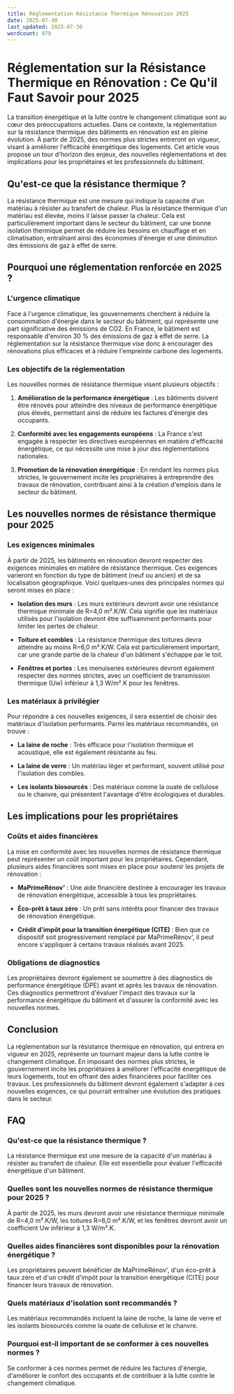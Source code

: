 ```yaml
---
title: Réglementation Résistance Thermique Rénovation 2025
date: 2025-07-30
last_updated: 2025-07-30
wordcount: 979
---
```


# Réglementation sur la Résistance Thermique en Rénovation : Ce Qu'il Faut Savoir pour 2025

La transition énergétique et la lutte contre le changement climatique sont au cœur des préoccupations actuelles. Dans ce contexte, la réglementation sur la résistance thermique des bâtiments en rénovation est en pleine évolution. À partir de 2025, des normes plus strictes entreront en vigueur, visant à améliorer l'efficacité énergétique des logements. Cet article vous propose un tour d'horizon des enjeux, des nouvelles réglementations et des implications pour les propriétaires et les professionnels du bâtiment.

## Qu'est-ce que la résistance thermique ?

La résistance thermique est une mesure qui indique la capacité d'un matériau à résister au transfert de chaleur. Plus la résistance thermique d'un matériau est élevée, moins il laisse passer la chaleur. Cela est particulièrement important dans le secteur du bâtiment, car une bonne isolation thermique permet de réduire les besoins en chauffage et en climatisation, entraînant ainsi des économies d'énergie et une diminution des émissions de gaz à effet de serre.

## Pourquoi une réglementation renforcée en 2025 ?

### L'urgence climatique

Face à l'urgence climatique, les gouvernements cherchent à réduire la consommation d'énergie dans le secteur du bâtiment, qui représente une part significative des émissions de CO2. En France, le bâtiment est responsable d'environ 30 % des émissions de gaz à effet de serre. La réglementation sur la résistance thermique vise donc à encourager des rénovations plus efficaces et à réduire l'empreinte carbone des logements.

### Les objectifs de la réglementation

Les nouvelles normes de résistance thermique visent plusieurs objectifs :

1. **Amélioration de la performance énergétique** : Les bâtiments doivent être rénovés pour atteindre des niveaux de performance énergétique plus élevés, permettant ainsi de réduire les factures d'énergie des occupants.
   
2. **Conformité avec les engagements européens** : La France s'est engagée à respecter les directives européennes en matière d'efficacité énergétique, ce qui nécessite une mise à jour des réglementations nationales.

3. **Promotion de la rénovation énergétique** : En rendant les normes plus strictes, le gouvernement incite les propriétaires à entreprendre des travaux de rénovation, contribuant ainsi à la création d'emplois dans le secteur du bâtiment.

## Les nouvelles normes de résistance thermique pour 2025

### Les exigences minimales

À partir de 2025, les bâtiments en rénovation devront respecter des exigences minimales en matière de résistance thermique. Ces exigences varieront en fonction du type de bâtiment (neuf ou ancien) et de sa localisation géographique. Voici quelques-unes des principales normes qui seront mises en place :

- **Isolation des murs** : Les murs extérieurs devront avoir une résistance thermique minimale de R=4,0 m².K/W. Cela signifie que les matériaux utilisés pour l'isolation devront être suffisamment performants pour limiter les pertes de chaleur.

- **Toiture et combles** : La résistance thermique des toitures devra atteindre au moins R=6,0 m².K/W. Cela est particulièrement important, car une grande partie de la chaleur d'un bâtiment s'échappe par le toit.

- **Fenêtres et portes** : Les menuiseries extérieures devront également respecter des normes strictes, avec un coefficient de transmission thermique (Uw) inférieur à 1,3 W/m².K pour les fenêtres.

### Les matériaux à privilégier

Pour répondre à ces nouvelles exigences, il sera essentiel de choisir des matériaux d'isolation performants. Parmi les matériaux recommandés, on trouve :

- **La laine de roche** : Très efficace pour l'isolation thermique et acoustique, elle est également résistante au feu.

- **La laine de verre** : Un matériau léger et performant, souvent utilisé pour l'isolation des combles.

- **Les isolants biosourcés** : Des matériaux comme la ouate de cellulose ou le chanvre, qui présentent l'avantage d'être écologiques et durables.

## Les implications pour les propriétaires

### Coûts et aides financières

La mise en conformité avec les nouvelles normes de résistance thermique peut représenter un coût important pour les propriétaires. Cependant, plusieurs aides financières sont mises en place pour soutenir les projets de rénovation :

- **MaPrimeRénov'** : Une aide financière destinée à encourager les travaux de rénovation énergétique, accessible à tous les propriétaires.

- **Éco-prêt à taux zéro** : Un prêt sans intérêts pour financer des travaux de rénovation énergétique.

- **Crédit d'impôt pour la transition énergétique (CITE)** : Bien que ce dispositif soit progressivement remplacé par MaPrimeRénov', il peut encore s'appliquer à certains travaux réalisés avant 2025.

### Obligations de diagnostics

Les propriétaires devront également se soumettre à des diagnostics de performance énergétique (DPE) avant et après les travaux de rénovation. Ces diagnostics permettront d'évaluer l'impact des travaux sur la performance énergétique du bâtiment et d'assurer la conformité avec les nouvelles normes.

## Conclusion

La réglementation sur la résistance thermique en rénovation, qui entrera en vigueur en 2025, représente un tournant majeur dans la lutte contre le changement climatique. En imposant des normes plus strictes, le gouvernement incite les propriétaires à améliorer l'efficacité énergétique de leurs logements, tout en offrant des aides financières pour faciliter ces travaux. Les professionnels du bâtiment devront également s'adapter à ces nouvelles exigences, ce qui pourrait entraîner une évolution des pratiques dans le secteur.

## FAQ

### Qu'est-ce que la résistance thermique ?

La résistance thermique est une mesure de la capacité d'un matériau à résister au transfert de chaleur. Elle est essentielle pour évaluer l'efficacité énergétique d'un bâtiment.

### Quelles sont les nouvelles normes de résistance thermique pour 2025 ?

À partir de 2025, les murs devront avoir une résistance thermique minimale de R=4,0 m².K/W, les toitures R=6,0 m².K/W, et les fenêtres devront avoir un coefficient Uw inférieur à 1,3 W/m².K.

### Quelles aides financières sont disponibles pour la rénovation énergétique ?

Les propriétaires peuvent bénéficier de MaPrimeRénov', d'un éco-prêt à taux zéro et d'un crédit d'impôt pour la transition énergétique (CITE) pour financer leurs travaux de rénovation.

### Quels matériaux d'isolation sont recommandés ?

Les matériaux recommandés incluent la laine de roche, la laine de verre et les isolants biosourcés comme la ouate de cellulose et le chanvre.

### Pourquoi est-il important de se conformer à ces nouvelles normes ?

Se conformer à ces normes permet de réduire les factures d'énergie, d'améliorer le confort des occupants et de contribuer à la lutte contre le changement climatique.